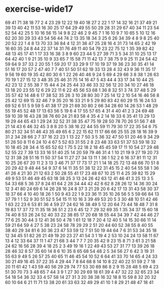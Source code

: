 # exercise-wide17
69
41
71
38
18
77
2
4
23
29
12
22
19
40
18
27
2
22
1
17
14
32
16
21
37
49
21
39
13
40
42
11
53
16
30
25
17
64
29
49
55
50
29
28
31
29
67
40
34
11
23
54
52
54
42
25
5
10
16
56
15
14
9
8
22
46
2
9
45
7
1
16
10
9
7
10
65
5
10
12
16
62
20
30
29
33
43
54
56
44
74
2
13
35
18
34
3
25
6
26
34
39
4
8
9
8
25
40
20
52
22
1
4
8
13
70
33
36
84
4
12
31
36
47
25
28
16
4
31
73
14
65
2
42
19
16
60
35
24
8
44
22
37
14
31
76
49
11
40
54
79
23
22
75
12
1
35
39
82
42
48
13
45
17
41
1
17
33
16
38
3
8
9
60
23
44
5
27
39
71
3
5
34
31
10
25
13
17
64
42
40
1
9
21
35
10
9
33
65
7
15
58
71
11
42
13
7
38
75
9
9
25
11
24
54
42
59
64
9
37
33
2
20
55
1
59
20
17
33
29
9
17
10
19
37
19
36
23
30
35
41
14
51
16
17
20
57
2
47
40
7
7
40
51
50
51
62
19
33
13
28
4
32
43
9
36
11
35
17
9
56
19
60
19
35
42
80
30
6
1
22
26
40
46
9
24
5
69
4
29
66
3
8
38
1
26
63
70
19
1
27
15
12
3
48
35
25
46
31
75
14
16
47
5
43
44
4
33
17
34
10
44
25
42
23
12
2
55
38
7
15
44
4
24
25
44
33
46
33
32
56
12
20
34
10
27
46
18
13
18
20
23
55
12
6
29
22
11
6
22
45
56
53
68
1
36
8
32
51
3
74
37
48
5
29
35
57
42
14
48
6
17
38
52
35
26
3
10
28
80
30
7
25
14
12
2
10
54
16
46
56
8
25
42
12
69
15
32
46
7
9
35
20
16
33
21
9
5
29
80
83
42
60
29
15
16
24
53
69
52
6
51
5
9
59
5
41
38
17
29
21
69
30
80
2
66
34
28
60
14
26
53
1
48
29
55
19
45
52
48
17
13
63
56
5
19
6
4
17
55
57
65
4
31
4
40
41
2
3
24
69
48
59
10
39
16
43
28
38
76
60
24
21
83
58
4
35
4
2
14
18
33
6
35
41
13
29
13
19
29
44
65
43
1
29
24
32
52
31
38
35
47
75
19
28
50
78
70
26
51
56
7
48
21
14
43
6
46
32
45
3
8
8
20
5
38
16
22
44
55
59
11
79
30
17
22
35
54
6
75
80
21
32
34
51
46
43
35
49
65
6
2
22
15
62
11
17
66
66
25
55
28
18
16
39
9
31
2
34
28
66
2
7
37
16
22
23
1
13
22
7
50
3
5
36
32
47
50
51
20
46
9
34
29
51
26
50
8
11
6
24
10
4
67
5
52
63
31
55
2
8
23
48
33
63
51
37
53
59
18
32
10
18
45
28
34
4
15
65
52
62
1
75
5
22
18
2
18
45
45
59
17
11
10
54
27
29
48
52
55
22
7
39
13
33
16
51
40
25
14
20
59
79
46
31
4
1
10
21
19
9
27
19
20
73
12
31
38
28
51
16
11
50
37
54
11
27
27
34
13
11
1
36
1
52
2
6
16
37
81
11
12
31
10
25
26
67
20
11
2
3
13
3
46
71
37
17
73
17
21
1
14
18
25
72
13
48
66
70
51
8
20
29
42
9
48
44
54
9
37
6
14
11
35
51
38
12
22
31
45
15
2
40
54
55
58
1
36
41
26
4
21
30
21
12
63
2
50
28
55
41
17
23
48
67
10
25
11
4
25
39
82
15
29
49
9
53
51
46
49
45
63
18
38
25
3
13
24
26
42
63
12
41
46
41
3
25
13
3
5
54
33
68
5
36
37
8
24
61
64
2
28
34
44
42
42
6
62
8
28
26
12
14
36
30
24
12
3
41
80
24
69
6
14
26
28
16
24
8
37
3
21
29
20
6
42
17
13
31
43
58
30
37
18
37
66
4
10
40
18
26
1
50
9
43
22
1
9
23
36
11
35
10
26
56
5
5
59
66
84
13
37
79
1
1
52
9
30
51
52
5
54
15
11
10
16
3
39
49
53
20
5
3
30
48
10
51
42
46
1
63
22
23
6
53
81
36
4
59
27
24
62
16
38
49
5
12
20
64
73
44
18
48
7
31
8
19
83
17
37
72
11
35
18
36
51
2
23
6
45
12
7
29
32
69
35
1
35
34
37
15
60
18
74
40
8
53
26
24
52
40
33
22
38
65
17
20
68
18
55
44
34
39
7
42
44
46
27
77
6
25
30
44
3
12
41
36
50
4
78
1
61
12
18
7
20
4
12
40
5
14
15
30
66
11
14
59
21
64
59
4
27
5
38
23
24
58
78
29
29
2
51
20
44
60
52
38
55
8
40
55
38
40
29
34
81
6
30
36
23
47
53
59
12
7
51
50
19
44
64
7
6
31
53
34
35
18
12
34
45
51
82
26
21
49
19
20
23
27
41
54
3
1
19
4
2
53
10
24
24
13
58
11
67
13
4
12
33
64
37
11
1
47
21
68
3
44
7
7
7
20
35
42
9
23
15
8
71
3
61
3
21
58
24
62
16
56
28
39
4
18
25
2
3
49
19
16
1
22
49
43
53
27
31
77
13
39
26
18
28
46
32
8
57
35
60
14
8
6
10
35
8
65
68
54
48
2
5
34
56
27
6
42
3
19
31
55
63
9
49
5
26
57
25
40
65
11
46
45
54
10
52
6
64
41
33
70
14
65
4
24
33
30
21
49
16
45
37
22
35
4
29
44
7
8
64
68
8
14
10
8
22
40
22
51
59
2
7
18
20
11
61
42
1
43
59
40
56
29
29
74
77
53
30
69
86
8
2
9
15
28
48
5
69
4
23
51
30
70
73
3
48
65
7
44
3
9
1
27
30
29
69
18
61
39
4
47
32
22
32
65
23
34
54
18
54
36
32
33
4
57
58
14
27
31
3
20
38
38
16
32
18
8
15
59
8
32
20
32
60
10
64
6
21
11
71
13
38
20
61
33
63
32
49
29
41
10
1
8
29
21
48
47
18
41
